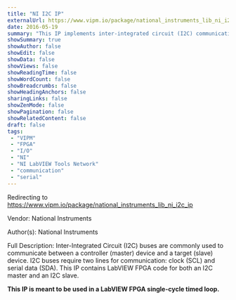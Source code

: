 ```yaml
---
title: "NI I2C IP"
externalUrl: https://www.vipm.io/package/national_instruments_lib_ni_i2c_ip
date: 2016-05-19
summary: "This IP implements inter-integrated circuit (I2C) communication, including support for both master and slave functionality."
showSummary: true
showAuthor: false
showEdit: false
showData: false
showViews: false
showReadingTime: false
showWordCount: false
showBreadcrumbs: false
showHeadingAnchors: false
sharingLinks: false
showZenMode: false
showPagination: false
showRelatedContent: false
draft: false
tags:
 - "VIPM"
 - "FPGA"
 - "I/O"
 - "NI"
 - "NI LabVIEW Tools Network"
 - "communication"
 - "serial"
---
```


Redirecting to https://www.vipm.io/package/national_instruments_lib_ni_i2c_ip

Vendor: National Instruments

Author(s): National Instruments
 
Full Description:
Inter-Integrated Circuit (I2C) buses are commonly used to communicate between a controller (master) device and a target (slave) device. I2C buses require two lines for communication: clock (SCL) and serial data (SDA). This IP contains LabVIEW FPGA code for both an I2C master and an I2C slave.

**This IP is meant to be used in a LabVIEW FPGA single-cycle timed loop.**